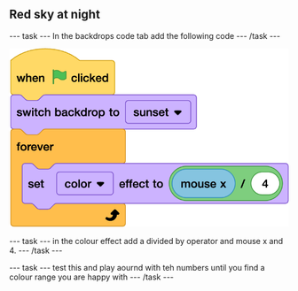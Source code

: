 ## Red sky at night

--- task ---
In the backdrops code tab add the following code
--- /task ---

![ALT TEXT](images/3-5-nol.png)

--- task ---
in the colour effect add a divided by operator and mouse x and 4. 
--- /task ---


--- task ---
test this and play aournd with teh numbers until you find a colour range you are happy with
--- /task ---
